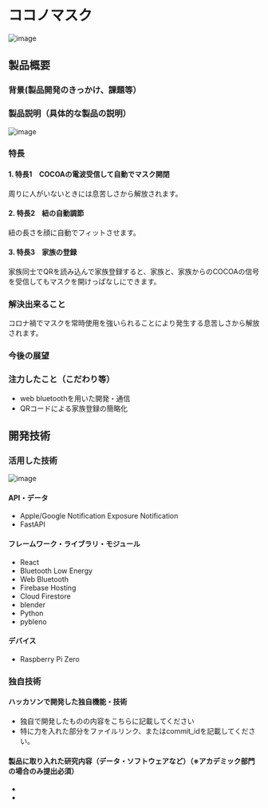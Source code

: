 # ココノマスク
![image](https://user-images.githubusercontent.com/38291975/139291197-4a10c142-214d-4494-bf1e-7b793eb06c58.png)


## 製品概要
### 背景(製品開発のきっかけ、課題等）
### 製品説明（具体的な製品の説明）
![image](https://user-images.githubusercontent.com/38291975/139291289-61c07124-b0cb-4f72-8d42-54011f6d163c.png)
### 特長
#### 1. 特長1　COCOAの電波受信して自動でマスク開閉
周りに人がいないときには息苦しさから解放されます。

#### 2. 特長2　紐の自動調節
紐の長さを顔に自動でフィットさせます。

#### 3. 特長3　家族の登録
家族同士でQRを読み込んで家族登録すると、家族と、家族からのCOCOAの信号を受信してもマスクを開けっぱなしにできます。


### 解決出来ること
コロナ禍でマスクを常時使用を強いられることにより発生する息苦しさから解放されます。

### 今後の展望
### 注力したこと（こだわり等）
* web bluetoothを用いた開発・通信
* QRコードによる家族登録の簡略化

## 開発技術
### 活用した技術
![image](https://user-images.githubusercontent.com/38291975/139291137-e9159f3f-a4b3-4559-aa77-21441d0da4cb.png)

#### API・データ
* Apple/Google Notification Exposure Notification
* FastAPI


#### フレームワーク・ライブラリ・モジュール
* React
* Bluetooth Low Energy
* Web Bluetooth
* Firebase Hosting
* Cloud Firestore
* blender
* Python
* pybleno

#### デバイス
* Raspberry Pi Zero

### 独自技術
#### ハッカソンで開発した独自機能・技術
* 独自で開発したものの内容をこちらに記載してください
* 特に力を入れた部分をファイルリンク、またはcommit_idを記載してください。

#### 製品に取り入れた研究内容（データ・ソフトウェアなど）（※アカデミック部門の場合のみ提出必須）
* 
* 
